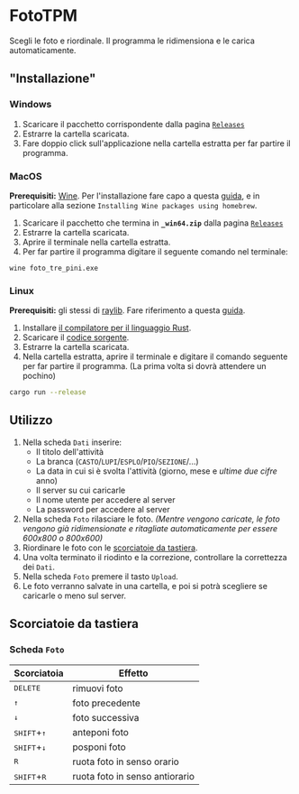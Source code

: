 # FotoTPM

Scegli le foto e riordinale. Il programma le ridimensiona e le carica automaticamente.

## "Installazione"

### Windows

1. Scaricare il pacchetto corrispondente dalla pagina [`Releases`](https://github.com/MichaelObvious/foto_tpm/releases)
2. Estrarre la cartella scaricata.
3. Fare doppio click sull'applicazione nella cartella estratta per far partire il programma.

### MacOS

**Prerequisiti:** [Wine](https://it.wikipedia.org/wiki/Wine). Per l'installazione fare capo a questa [guida](https://wiki.winehq.org/MacOS), e in particolare alla sezione `Installing Wine packages using homebrew`.

1. Scaricare il pacchetto che termina in **`_win64.zip`** dalla pagina [`Releases`](https://github.com/MichaelObvious/foto_tpm/releases)
2. Estrarre la cartella scaricata.
3. Aprire il terminale nella cartella estratta.
4. Per far partire il programma digitare il seguente comando nel terminale:

```
wine foto_tre_pini.exe
```

### Linux

**Prerequisiti:** gli stessi di [raylib](https://github.com/raysan5/raylib). Fare riferimento a questa [guida](https://github.com/CapsCollective/raylib-cpp-starter/blob/main/docs/InstallingDependencies.md).

1. Installare [il compilatore per il linguaggio Rust](https://www.rust-lang.org/tools/install).
2. Scaricare il [codice sorgente](https://github.com/MichaelObvious/foto_tpm/archive/refs/heads/master.zip).
3. Estrarre la cartella scaricata.
4. Nella cartella estratta, aprire il terminale e digitare il comando seguente per far partire il programma. (La prima volta si dovrà attendere un pochino)

```sh
cargo run --release
```

## Utilizzo

1. Nella scheda `Dati` inserire:
    - Il titolo dell'attività
    - La branca (`CASTO`/`LUPI`/`ESPLO`/`PIO`/`SEZIONE`/...)
    - La data in cui si è svolta l'attività (giorno, mese e _ultime due cifre_ anno)
    - Il server su cui caricarle
    - Il nome utente per accedere al server
    - La password per accedere al server
2. Nella scheda `Foto` rilasciare le foto. _(Mentre vengono caricate, le foto vengono già ridimensionate e ritagliate automaticamente per essere 600x800 o 800x600)_
3. Riordinare le foto con le [scorciatoie da tastiera](#scheda-foto).
4. Una volta terminato il riodinto e la correzione, controllare la correttezza dei `Dati`.
5. Nella scheda `Foto` premere il tasto `Upload`.
6. Le foto verranno salvate in una cartella, e poi si potrà scegliere se caricarle o meno sul server.

## Scorciatoie da tastiera

### Scheda `Foto`

| Scorciatoia                     | Effetto                        |
| ------------------------------- | ------------------------------ |
| <kbd>DELETE</kbd>               | rimuovi foto                   |
| <kbd>↑</kbd>                    | foto precedente                |
| <kbd>↓</kbd>                    | foto successiva                |
| <kbd>SHIFT</kbd>+<kbd>↑</kbd>   | anteponi foto                  |
| <kbd>SHIFT</kbd>+<kbd>↓</kbd>   | posponi foto                   |
| <kbd>R</kbd>                    | ruota foto in senso orario     |
| <kbd>SHIFT</kbd>+<kbd>R</kbd>   | ruota foto in senso antiorario |